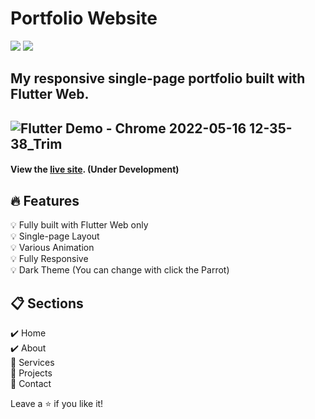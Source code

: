 # Portfolio Website
<img src="https://img.shields.io/badge/Dart-0175C2?style=flat-square&logo=Dart&logoColor=white"/>  <img src="https://img.shields.io/badge/Flutter-02569B?style=flat-square&logo=Flutter&logoColor=white"/>

## My responsive single-page portfolio built with Flutter Web.
![Flutter Demo - Chrome 2022-05-16 12-35-38_Trim](https://user-images.githubusercontent.com/83802425/168516037-90e3cf35-f94a-4eb6-8253-a8b008393ac0.gif)
---
#### View the [live site](https://parrottkim.github.io). (Under Development)

## :fire: Features
:bulb: Fully built with Flutter Web only  
:bulb: Single-page Layout  
:bulb: Various Animation  
:bulb: Fully Responsive  
:bulb: Dark Theme (You can change with click the Parrot)  

## :clipboard: Sections
:heavy_check_mark: Home  
:heavy_check_mark: About  
:construction: Services  
:construction: Projects  
:construction: Contact  

Leave a :star: if you like it!
